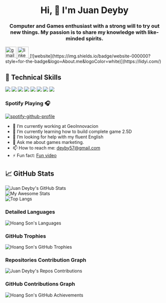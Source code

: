 <h1 align="center">Hi, 👋 I'm Juan Deyby</h1>
<h3 align="center">Computer and Games enthusiast with a strong will to try out new things. My passion is to share my knowledge with like-minded spirits.</h3>
<div align="left">
  <a href="deyby57@gmail.com" target="_blank">
    <img src="https://img.shields.io/static/v1?message=Gmail&logo=gmail&label=&color=D14836&logoColor=white&labelColor=&style=for-the-badge" height="35" alt="gmail logo"  />
  </a>
  <a href="https://www.linkedin.com/in/juandeyby/" target="_blank">
    <img src="https://img.shields.io/static/v1?message=LinkedIn&logo=linkedin&label=&color=0077B5&logoColor=white&labelColor=&style=for-the-badge" height="35" alt="linkedin logo"  />
  </a>
  [![website](https://img.shields.io/badge/website-000000?style=for-the-badge&logo=About.me&logoColor=white)](https://lidyi.com/)
</div>

## 💼 Technical Skills

![](https://img.shields.io/badge/Code-Unity-informational?style=flat&logo=unity&color=61DAFB)
![](https://img.shields.io/badge/Code-CSharp-informational?style=flat&logo=CSharp#&color=764ABC)
![](https://img.shields.io/badge/Code-JavaScript-informational?style=flat&logo=JavaScript&color=F7DF1E)
![](https://img.shields.io/badge/Modeling-Blender-informational?style=flat&logo=Blender&color=CC342D)
![](https://img.shields.io/badge/Sound-LMMS-informational?style=flat&logo=LMMS&color=CC0000)
![](https://img.shields.io/badge/Code-HTML5-informational?style=flat&logo=HTML5&color=E34F26)
![](https://img.shields.io/badge/Graphics-Inkscape-informational?style=flat&logo=Inkscape&color=336791)
![](https://img.shields.io/badge/Tools-GitHub-informational?style=flat&logo=GitHub&color=181717)

### Spotify Playing 🎧
[![spotify-github-profile](https://spotify-github-profile.kittinanx.com/api/view?uid=juandeyby&cover_image=true&theme=default&show_offline=false&background_color=121212&interchange=false)](https://github.com/kittinan/spotify-github-profile)

- 🔭 I’m currently working at GeoInnovacion
- 🌱 I’m currently learning how to build complete game 2.5D
- 🤔 I’m looking for help with my fluent English
- 💬 Ask me about games marketing.
- 📫 How to reach me: deyby57@gmail.com
- ⚡ Fun fact: [Fun video](https://www.youtube.com/watch?v=kJrnWvf494w)

## 📈 GitHub Stats 

<div align="left">
    <img src="https://github-readme-stats.vercel.app/api?username=juandeyby&show_icons=true&theme=radical" alt="Juan Deyby's GitHub Stats" />
</div>

<div align="left">
    <img src="https://awesome-github-stats.azurewebsites.net/user-stats/juandeyby?cardType=level&theme=radical&preferLogin=false" alt="My Awesome Stats" />
</div>

<div align="left">
    <img src="https://github-readme-stats.vercel.app/api/top-langs/?username=juandeyby&layout=compact&theme=radical&langs_count=20" alt="Top Langs" />
</div>

### Detailed Languages
<div align="left">
    <img src="https://github-readme-stats.vercel.app/api/top-langs/?username=juandeyby&langs_count=20&theme=radical" alt="Hoang Son's Languages" />
</div>

### GitHub Trophies
<div align="left">
    <img src="https://github-profile-trophy.vercel.app/?username=juandeyby&theme=radical&no-frame=true&margin-w=4" alt="Hoang Son's GitHub Trophies" />
</div>

### Repositories Contribution Graph
<div align="left">
    <img src="https://ghchart.rshah.org/juandeyby" alt="Juan Deyby's Repos Contributions" />
</div>

### GitHub Contributions Graph
<div align="left">
    <img src="https://github-profile-summary-cards.vercel.app/api/cards/profile-details?username=juandeyby&theme=radical" alt="Hoang Son's GitHub Achievements" />
</div>

<!--
**Juandeyby/Juandeyby** is a ✨ _special_ ✨ repository because its `README.md` (this file) appears on your GitHub profile.

Here are some ideas to get you started:


- 🌱 I’m currently learning ...
- 👯 I’m looking to collaborate on ...
- 🤔 I’m looking for help with ...
- 💬 Ask me about ...
- 📫 How to reach me: ...
- 😄 Pronouns: ...
- ⚡ Fun fact: ...
-->

